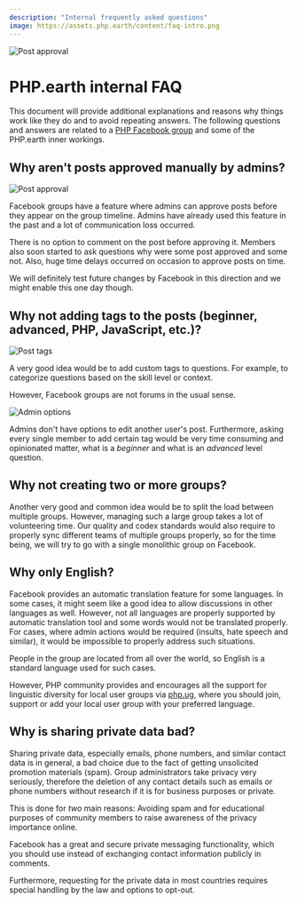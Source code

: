 ```yaml
---
description: "Internal frequently asked questions"
image: https://assets.php.earth/content/faq-intro.png
---
```


![Post approval](https://assets.php.earth/content/faq-intro.png "Post approval")

# PHP.earth internal FAQ

This document will provide additional explanations and reasons why things work
like they do and to avoid repeating answers. The following questions and answers
are related to a [PHP Facebook group](https://www.facebook.com/groups/2204685680/)
and some of the PHP.earth inner workings.

## Why aren't posts approved manually by admins?

![Post approval](https://assets.php.earth/content/faq-post-approvals.png "Post approval")

Facebook groups have a feature where admins can approve posts before they appear
on the group timeline. Admins have already used this feature in the past and a
lot of communication loss occurred.

There is no option to comment on the post before approving it. Members also soon
started to ask questions why were some post approved and some not. Also, huge
time delays occurred on occasion to approve posts on time.

We will definitely test future changes by Facebook in this direction and we might
enable this one day though.

## Why not adding tags to the posts (beginner, advanced, PHP, JavaScript, etc.)?

![Post tags](https://assets.php.earth/content/faq-tags.png "Post tags")

A very good idea would be to add custom tags to questions. For example, to
categorize questions based on the skill level or context.

However, Facebook groups are not forums in the usual sense.

![Admin options](https://assets.php.earth/content/faq-admin-options.png "Admin options")

Admins don't have options to edit another user's post. Furthermore, asking every
single member to add certain tag would be very time consuming and opinionated
matter, what is a *beginner* and what is an *advanced* level question.

## Why not creating two or more groups?

Another very good and common idea would be to split the load between multiple
groups. However, managing such a large group takes a lot of volunteering time.
Our quality and codex standards would also require to properly sync different
teams of multiple groups properly, so for the time being, we will try to go with
a single monolithic group on Facebook.

## Why only English?

Facebook provides an automatic translation feature for some languages. In some
cases, it might seem like a good idea to allow discussions in other languages as
well. However, not all languages are properly supported by automatic translation
tool and some words would not be translated properly. For cases, where admin
actions would be required (insults, hate speech and similar), it would be
impossible to properly address such situations.

People in the group are located from all over the world, so English is a standard
language used for such cases.

However, PHP community provides and encourages all the support for linguistic
diversity for local user groups via 
[php.ug](https://php.ug), where you should join, support or add your
local user group with your preferred language.

## Why is sharing private data bad?

Sharing private data, especially emails, phone numbers, and similar contact data
is in general, a bad choice due to the fact of getting unsolicited promotion
materials (spam). Group administrators take privacy very seriously, therefore the
deletion of any contact details such as emails or phone numbers without research
if it is for business purposes or private.

This is done for *two* main reasons: Avoiding spam and for educational purposes
of community members to raise awareness of the privacy importance online.

Facebook has a great and secure private messaging functionality, which you should
use instead of exchanging contact information publicly in comments.

Furthermore, requesting for the private data in most countries requires special
handling by the law and options to opt-out.
